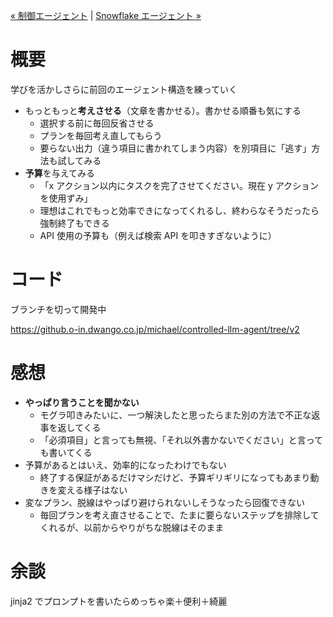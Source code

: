 [« 制御エージェント](./04_controlled_agent.md) | [Snowflake エージェント »](./06_snowflake_agent.md)

# 概要

学びを活かしさらに前回のエージェント構造を練っていく

- もっともっと**考えさせる**（文章を書かせる）。書かせる順番も気にする
  - 選択する前に毎回反省させる
  - プランを毎回考え直してもらう
  - 要らない出力（違う項目に書かれてしまう内容）を別項目に「逃す」方法も試してみる
- **予算**を与えてみる
  - 「x アクション以内にタスクを完了させてください。現在 y アクションを使用ずみ」
  - 理想はこれでもっと効率できになってくれるし、終わらなそうだったら強制終了もできる
  - API 使用の予算も（例えば検索 API を叩きすぎないように）

# コード

ブランチを切って開発中

https://github.o-in.dwango.co.jp/michael/controlled-llm-agent/tree/v2

# 感想

- **やっぱり言うことを聞かない**
  - モグラ叩きみたいに、一つ解決したと思ったらまた別の方法で不正な返事を返してくる
  - 「必須項目」と言っても無視、「それ以外書かないでください」と言っても書いてくる
- 予算があるとはいえ、効率的になったわけでもない
  - 終了する保証があるだけマシだけど、予算ギリギリになってもあまり動きを変える様子はない
- 変なプラン、脱線はやっぱり避けられないしそうなったら回復できない
  - 毎回プランを考え直させることで、たまに要らないステップを排除してくれるが、以前からやりがちな脱線はそのまま

# 余談

jinja2 でプロンプトを書いたらめっちゃ楽＋便利＋綺麗
